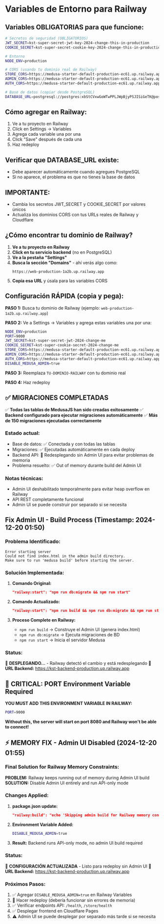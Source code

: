# Variables de Entorno para Railway

## Variables OBLIGATORIAS para que funcione:

```bash
# Secretos de seguridad (OBLIGATORIOS)
JWT_SECRET=kst-super-secret-jwt-key-2024-change-this-in-production
COOKIE_SECRET=kst-super-secret-cookie-key-2024-change-this-in-production

# Entorno
NODE_ENV=production

# CORS (usando tu dominio real de Railway)
STORE_CORS=https://medusa-starter-default-production-ec61.up.railway.app
ADMIN_CORS=https://medusa-starter-default-production-ec61.up.railway.app
AUTH_CORS=https://medusa-starter-default-production-ec61.up.railway.app

# Base de datos (copiar desde PostgreSQL)
DATABASE_URL=postgresql://postgres:xbStCVxwGoWTwPPLJWpBjyPSJISiGeTK@postgres.railway.internal:5432/railway
```

## Cómo agregar en Railway:

1. Ve a tu proyecto en Railway
2. Click en Settings → Variables  
3. Agrega cada variable una por una
4. Click "Save" después de cada una
5. Haz redeploy

## Verificar que DATABASE_URL existe:
- Debe aparecer automáticamente cuando agregues PostgreSQL
- Si no aparece, el problema es que no tienes la base de datos

## IMPORTANTE:
- Cambia los secretos JWT_SECRET y COOKIE_SECRET por valores únicos
- Actualiza los dominios CORS con tus URLs reales de Railway y Cloudflare

## ¿Cómo encontrar tu dominio de Railway?

1. **Ve a tu proyecto en Railway**
2. **Click en tu servicio backend** (no en PostgreSQL)
3. **Ve a la pestaña "Settings"**
4. **Busca la sección "Domains"** - ahí verás algo como:
   ```
   https://web-production-1a2b.up.railway.app
   ```
5. **Copia esa URL** y úsala para las variables CORS

## Configuración RÁPIDA (copia y pega):

**PASO 1:** Busca tu dominio de Railway (ejemplo: `web-production-1a2b.up.railway.app`)

**PASO 2:** Ve a Settings → Variables y agrega estas variables una por una:

```bash
NODE_ENV=production
PORT=9000
JWT_SECRET=kst-super-secret-jwt-2024-change-me
COOKIE_SECRET=kst-super-cookie-secret-2024-change-me
STORE_CORS=https://medusa-starter-default-production-ec61.up.railway.app
ADMIN_CORS=https://medusa-starter-default-production-ec61.up.railway.app
AUTH_CORS=https://medusa-starter-default-production-ec61.up.railway.app
DISABLE_MEDUSA_ADMIN=true
```

**PASO 3:** Reemplaza `TU-DOMINIO-RAILWAY` con tu dominio real

**PASO 4:** Haz redeploy

## ✅ MIGRACIONES COMPLETADAS

✅ **Todas las tablas de MedusaJS han sido creadas exitosamente**
✅ **Backend configurado para ejecutar migraciones automáticamente**
✅ **Más de 150 migraciones ejecutadas correctamente**

### Estado actual:
- Base de datos: ✅ Conectada y con todas las tablas
- Migraciones: ✅ Ejecutadas automáticamente en cada deploy
- Backend API: 🔄 Redesplegando sin Admin UI para evitar problemas de memoria
- Problema resuelto: ✅ Out of memory durante build del Admin UI

### Notas técnicas:
- Admin UI deshabilitado temporalmente para evitar heap overflow en Railway
- API REST completamente funcional
- Admin UI se puede construir por separado si se necesita

## Fix Admin UI - Build Process (Timestamp: 2024-12-20 01:50)

### Problema Identificado:
```
Error starting server
Could not find index.html in the admin build directory. 
Make sure to run 'medusa build' before starting the server.
```

### Solución Implementada:
1. **Comando Original:**
   ```json
   "railway:start": "npm run db:migrate && npm run start"
   ```

2. **Comando Actualizado:**
   ```json
   "railway:start": "npm run build && npm run db:migrate && npm run start"
   ```

3. **Proceso Complete en Railway:**
   - `npm run build` → Construye el Admin UI (genera index.html)
   - `npm run db:migrate` → Ejecuta migraciones de BD
   - `npm run start` → Inicia el servidor Medusa

### Status:
🔄 **DESPLEGANDO...** - Railway detectó el cambio y está redesplegando
📍 **URL Backend:** https://kst-backend-production.up.railway.app

## 🚨 CRITICAL: PORT Environment Variable Required

**YOU MUST ADD THIS ENVIRONMENT VARIABLE IN RAILWAY:**

```bash
PORT=9000
```

**Without this, the server will start on port 8080 and Railway won't be able to connect!**

## ⚡ MEMORY FIX - Admin UI Disabled (2024-12-20 01:55)

### Final Solution for Railway Memory Constraints:

**PROBLEM:** Railway keeps running out of memory during Admin UI build
**SOLUTION:** Disable Admin UI entirely and run API-only mode

### Changes Applied:
1. **package.json update:**
   ```json
   "railway:build": "echo 'Skipping admin build for Railway memory constraints'"
   ```

2. **Environment Variable Added:**
   ```bash
   DISABLE_MEDUSA_ADMIN=true
   ```

3. **Result:** Backend runs API-only mode, no admin UI build required

### Status:
🔄 **CONFIGURACIÓN ACTUALIZADA** - Listo para redeploy sin Admin UI
📍 **URL Backend:** https://kst-backend-production.up.railway.app

### Próximos Pasos:
1. ✅ Agregar `DISABLE_MEDUSA_ADMIN=true` en Railway Variables
2. 🔄 Hacer redeploy (debería funcionar sin errores de memoria)
3. ✅ Verificar endpoints API: `/health`, `/store/health`
4. ✅ Desplegar frontend en Cloudflare Pages  
5. ⚠️ Admin UI se puede desplegar por separado más tarde si se necesita
